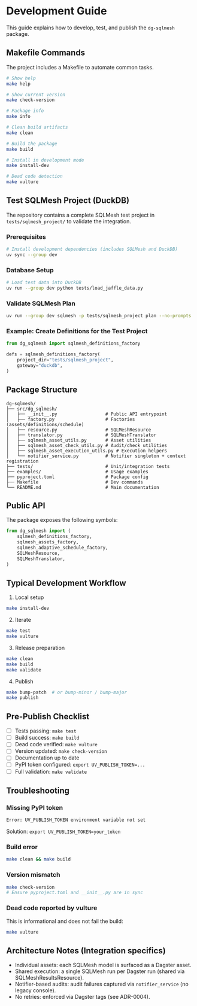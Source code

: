 # Development Guide

This guide explains how to develop, test, and publish the `dg-sqlmesh` package.

## Makefile Commands

The project includes a Makefile to automate common tasks.

```bash
# Show help
make help

# Show current version
make check-version

# Package info
make info

# Clean build artifacts
make clean

# Build the package
make build

# Install in development mode
make install-dev

# Dead code detection
make vulture
```

## Test SQLMesh Project (DuckDB)

The repository contains a complete SQLMesh test project in `tests/sqlmesh_project/` to validate the integration.

### Prerequisites

```bash
# Install development dependencies (includes SQLMesh and DuckDB)
uv sync --group dev
```

### Database Setup

```bash
# Load test data into DuckDB
uv run --group dev python tests/load_jaffle_data.py
```

### Validate SQLMesh Plan

```bash
uv run --group dev sqlmesh -p tests/sqlmesh_project plan --no-prompts
```

### Example: Create Definitions for the Test Project

```python
from dg_sqlmesh import sqlmesh_definitions_factory

defs = sqlmesh_definitions_factory(
    project_dir="tests/sqlmesh_project",
    gateway="duckdb",
)
```

## Package Structure

```
dg-sqlmesh/
├── src/dg_sqlmesh/
│   ├── __init__.py                  # Public API entrypoint
│   ├── factory.py                   # Factories (assets/definitions/schedule)
│   ├── resource.py                  # SQLMeshResource
│   ├── translator.py                # SQLMeshTranslator
│   ├── sqlmesh_asset_utils.py       # Asset utilities
│   ├── sqlmesh_asset_check_utils.py # Audit/check utilities
│   ├── sqlmesh_asset_execution_utils.py # Execution helpers
│   └── notifier_service.py          # Notifier singleton + context registration
├── tests/                           # Unit/integration tests
├── examples/                        # Usage examples
├── pyproject.toml                   # Package config
├── Makefile                         # Dev commands
└── README.md                        # Main documentation
```

## Public API

The package exposes the following symbols:

```python
from dg_sqlmesh import (
    sqlmesh_definitions_factory,
    sqlmesh_assets_factory,
    sqlmesh_adaptive_schedule_factory,
    SQLMeshResource,
    SQLMeshTranslator,
)
```

## Typical Development Workflow

1) Local setup

```bash
make install-dev
```

2) Iterate

```bash
make test
make vulture
```

3) Release preparation

```bash
make clean
make build
make validate
```

4) Publish

```bash
make bump-patch  # or bump-minor / bump-major
make publish
```

## Pre-Publish Checklist

- [ ] Tests passing: `make test`
- [ ] Build success: `make build`
- [ ] Dead code verified: `make vulture`
- [ ] Version updated: `make check-version`
- [ ] Documentation up to date
- [ ] PyPI token configured: `export UV_PUBLISH_TOKEN=...`
- [ ] Full validation: `make validate`

## Troubleshooting

### Missing PyPI token

```bash
Error: UV_PUBLISH_TOKEN environment variable not set
```

Solution: `export UV_PUBLISH_TOKEN=your_token`

### Build error

```bash
make clean && make build
```

### Version mismatch

```bash
make check-version
# Ensure pyproject.toml and __init__.py are in sync
```

### Dead code reported by vulture

This is informational and does not fail the build:

```bash
make vulture
```

## Architecture Notes (Integration specifics)

- Individual assets: each SQLMesh model is surfaced as a Dagster asset.
- Shared execution: a single SQLMesh run per Dagster run (shared via SQLMeshResultsResource).
- Notifier-based audits: audit failures captured via `notifier_service` (no legacy console).
- No retries: enforced via Dagster tags (see ADR-0004).


